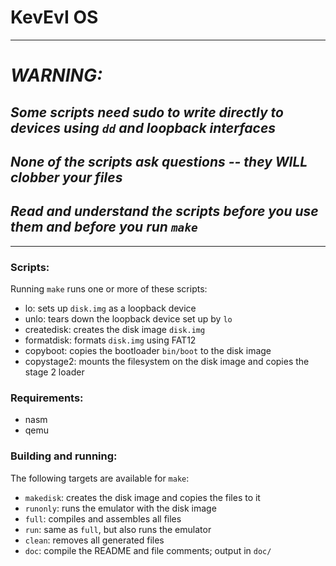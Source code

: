 # KevEvI OS

* * * * * * * * * * * * * * * * * * * * * * * * * * * * * * * * * * * * * * * * * * * * * * *

# *WARNING:*

## *Some scripts need sudo to write directly to devices using `dd` and loopback interfaces*

## *None of the scripts ask questions -- they WILL clobber your files*

## *Read and understand the scripts before you use them and before you run `make`*

* * * * * * * * * * * * * * * * * * * * * * * * * * * * * * * * * * * * * * * * * * * * * * *

### Scripts:

Running `make` runs one or more of these scripts:

 - lo: sets up `disk.img` as a loopback device
 - unlo: tears down the loopback device set up by `lo`
 - createdisk: creates the disk image `disk.img`
 - formatdisk: formats `disk.img` using FAT12
 - copyboot: copies the bootloader `bin/boot` to the disk image
 - copystage2: mounts the filesystem on the disk image and copies the stage 2 loader

### Requirements:

 - nasm
 - qemu

### Building and running:

The following targets are available for `make`:

 - `makedisk`: creates the disk image and copies the files to it
 - `runonly`: runs the emulator with the disk image
 - `full`: compiles and assembles all files
 - `run`: same as `full`, but also runs the emulator
 - `clean`: removes all generated files
 - `doc`: compile the README and file comments; output in `doc/`
